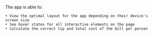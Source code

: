 The app is able to:

    • View the optimal layout for the app depending on their device's screen size
    • See hover states for all interactive elements on the page
    • Calculate the correct tip and total cost of the bill per person
